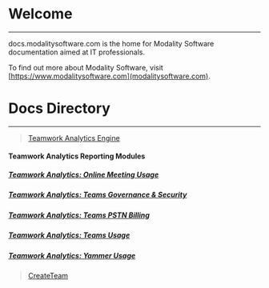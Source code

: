 # Welcome
---

docs.modalitysoftware.com is the home for Modality Software documentation aimed at IT professionals.

To find out more about Modality Software, visit [https://www.modalitysoftware.com](modalitysoftware.com).

# Docs Directory
---

>[Teamwork Analytics Engine](twa/README.md)

#### Teamwork Analytics Reporting Modules

##### [Teamwork Analytics: Online Meeting Usage](twa/ModalityOnlineMeetingUsage.md)

##### [Teamwork Analytics: Teams Governance & Security](twa/ModalityTeamsGovernanceAndSecurity.md)

##### [Teamwork Analytics: Teams PSTN Billing](twa/ModalityPSTNBilling.md)

##### [Teamwork Analytics: Teams Usage](twa/ModalityTeamsUsage.md)

##### [Teamwork Analytics: Yammer Usage](twa/ModalityYammerUsage.md)

>[CreateTeam](createTeam/README.md)

